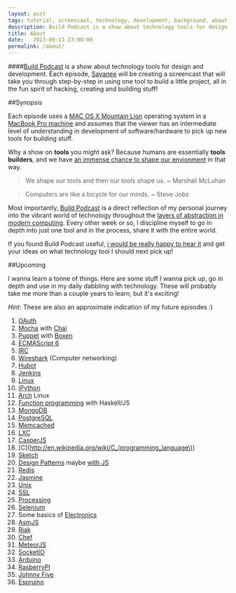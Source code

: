 ```yaml
---
layout: post
tags: tutorial, screencast, technology, development, background, about, author
description: Build Podcast is a show about technology tools for design and development. Each episode, Sayanee will be creating a screencast that will take you through step-by-step in using one tool to build a little project, all in the fun spirit of hacking, creating and building stuff!
title: About
date:   2013-09-13 23:00:00
permalink: /about/
---
```


####[Build Podcast](http://build-podcast.com) is a show about technology tools for design and development. Each episode, [Sayanee](http://sayan.ee) will be creating a screencast that will take you through step-by-step in using one tool to build a little project, all in the fun spirit of hacking, creating and building stuff!

##Synopsis

Each episode uses a [MAC OS X Mountain Lion](http://en.wikipedia.org/wiki/OS_X_Mountain_Lion) operating system in a [MacBook Pro machine](http://support.apple.com/kb/sp541) and assumes that the viewer has an intermediate level of understanding in development of software/hardware to pick up new tools for building stuff.

Why a show on **tools** you might ask? Because humans are essentially **tools builders**, and we have [an immense chance to shape our envionment](https://vimeo.com/34017777) in that way.

> We shape our tools and then our tools shape us. ~ Marshall McLuhan

> Computers are like a bicycle for our minds. ~ Steve Jobs

Most importantly, [Build Podcast](http://build-podcast.com) is a direct reflection of my personal journey into the vibrant world of technology throughout the [layers of abstraction in modern computing](https://twitter.com/sayanee_/status/277641534441136128). Every other week or so, I discipline myself to go in depth into just one tool and in the process, share it with the entire world.

If you found Build Podcast useful, [i would be really happy to hear it](http://twitter.com/sayanee_) and get your ideas on what technology tool I should next pick up!

<a name="upcoming"></a>
##Upcoming

I wanna learn a tonne of things. Here are some stuff I wanna pick up, go in depth and use in my daily dabbling with technology. These will probably take me more than a couple years to learn, but it's exciting!

*Hint*: These are also an approximate indication of my future episodes :)

1. [OAuth](http://oauth.net/)
1. [Mocha](http://visionmedia.github.io/mocha/) with [Chai](http://chaijs.com/)
1. [Puppet](http://puppetlabs.com/solutions/devops) with [Boxen](http://boxen.github.com/)
1. [ECMAScript 6](http://www.ecmascript.org/)
1. [IRC](http://en.wikipedia.org/wiki/Internet_Relay_Chat)
1. [Wireshark](http://www.wireshark.org/) (Computer networking)
1. [Hubot](http://hubot.github.com/)
1. [Jenkins](http://jenkins-ci.org/)
1. [Linux](http://www.linux.org/)
1. [iPython](http://ipython.org/)
1. [Arch](https://www.archlinux.org/) Linux
1. [Function programming](http://en.wikipedia.org/wiki/Functional_programming) with Haskell/JS
1. [MongoDB](http://www.mongodb.org/)
1. [PostgreSQL](http://www.postgresql.org/)
1. [Memcached](http://memcached.org/)
1. [LXC](http://lxc.sourceforge.net/)
1. [CasperJS](http://casperjs.org/)
1. [C](http://en.wikipedia.org/wiki/C_(programming_language\))
1. [Sketch](http://www.bohemiancoding.com/sketch/)
1. [Design Patterns](http://www.amazon.com/Design-Patterns-Elements-Object-Oriented-ebook/dp/B000SEIBB8) maybe [with JS](http://shop.oreilly.com/product/0636920025832.do)
1. [Redis](http://redis.io/)
1. [Jasmine](https://github.com/pivotal/jasmine)
1. [Unix](https://github.com/pivotal/jasmine)
1. [SSL](http://en.wikipedia.org/wiki/Secure_Socket_Layer)
1. [Processing](http://processing.org/)
1. [Selenium](http://docs.seleniumhq.org/)
1. Some basics of [Electronics](http://www.amazon.com/Getting-Started-Electronics-Forrest-Mims/dp/0945053282)
1. [AsmJS](http://asmjs.org/)
1. [Riak](http://basho.com/riak/)
1. [Chef](http://www.opscode.com/chef/)
1. [MeteorJS](http://www.meteor.com/)
1. [SocketIO](http://socket.io/)
1. [Arduino](http://www.arduino.cc/)
1. [RasberryPI](http://www.raspberrypi.org/)
1. [Johnny Five](https://github.com/rwaldron/johnny-five)
1. [Espruino](http://www.espruino.com/)
